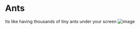 # Ants

Its like having thousands of tiny ants under your screen
![image](https://github.com/user-attachments/assets/c206a4b8-126e-438b-a840-a851f7eebc7a)
